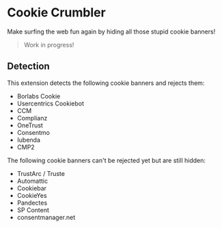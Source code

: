 # Cookie Crumbler

Make surfing the web fun again by hiding all those stupid cookie banners!

> Work in progress!

## Detection

This extension detects the following cookie banners and rejects them:

- Borlabs Cookie
- Usercentrics Cookiebot
- CCM
- Complianz
- OneTrust
- Consentmo
- Iubenda
- CMP2

The following cookie banners can't be rejected yet but are still hidden:

- TrustArc / Truste
- Automattic
- Cookiebar
- CookieYes
- Pandectes
- SP Content
- consentmanager.net

